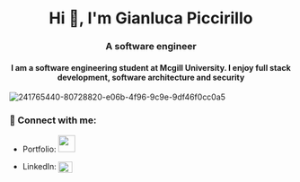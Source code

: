 <h1 align="center">Hi 👋, I'm Gianluca Piccirillo</h1>
<h3 align="center">A software engineer</h3>

<h4 align="center">I am a software engineering student at Mcgill University. I enjoy full stack development, software architecture and security</h4>

![241765440-80728820-e06b-4f96-9c9e-9df46f0cc0a5](https://github.com/GianlucaP106/GianlucaP106/assets/93693693/e13c976b-d8a1-4595-a6a4-120bf44b30d1)

<h3 align="left">📇 Connect with me:</h3>

- <p>Portfolio: <a href="https://gianlucapiccirillo.com"><img height="30" width=30" src="https://www.gianlucapiccirillo.com/_next/image?url=%2Fassets%2Flogos%2FG%20LOGO.png&w=256&q=75"></img></a></p>

- <p>LinkedIn: <a href="https://linkedin.com/in/https://www.linkedin.com/in/gianluca-piccirillo10/" target="blank"><img align="center" src="https://raw.githubusercontent.com/rahuldkjain/github-profile-readme-generator/master/src/images/icons/Social/linked-in-alt.svg" alt="https://www.linkedin.com/in/gianluca-piccirillo10/" height="20" width="25" /></a></p> 
